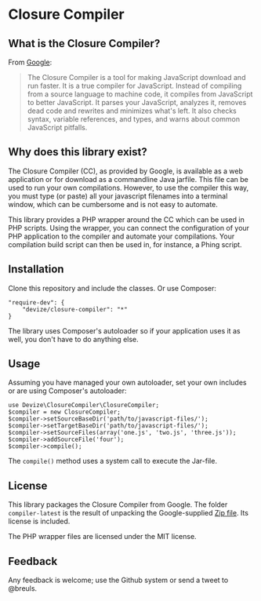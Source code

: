 # Closure Compiler
## What is the Closure Compiler?
From [Google](https://developers.google.com/closure/compiler/):
> The Closure Compiler is a tool for making JavaScript download and run faster. It is a true compiler for JavaScript. Instead of compiling from a source language to machine code, it compiles from JavaScript to better JavaScript. It parses your JavaScript, analyzes it, removes dead code and rewrites and minimizes what's left. It also checks syntax, variable references, and types, and warns about common JavaScript pitfalls.


## Why does this library exist?
The Closure Compiler (CC), as provided by Google, is available as a web application or for download as a commandline Java jarfile. This file can be used to run your own compilations. However, to use the compiler this way, you must type (or paste) all your javascript filenames into a terminal window, which can be cumbersome and is not easy to automate.

This library provides a PHP wrapper around the CC which can be used in PHP scripts. Using the wrapper, you can connect the configuration of your PHP application to the compiler and automate your compilations. Your compilation build script can then be used in, for instance, a Phing script.

## Installation
Clone this repository and include the classes. Or use Composer:

	"require-dev": {
	    "devize/closure-compiler": "*"
	}

The library uses Composer's autoloader so if your application uses it as well, you don't have to do anything else.

## Usage

Assuming you have managed your own autoloader, set your own includes or are using Composer's autoloader:

	use Devize\ClosureCompiler\ClosureCompiler;
	$compiler = new ClosureCompiler;
	$compiler->setSourceBaseDir('path/to/javascript-files/');
	$compiler->setTargetBaseDir('path/to/javascript-files/');
	$compiler->setSourceFiles(array('one.js', 'two.js', 'three.js'));
	$compiler->addSourceFile('four');
	$compiler->compile();



The `compile()` method uses a system call to execute the Jar-file.

## License
This library packages the Closure Compiler from Google. The folder `compiler-latest` is the result of unpacking the Google-supplied [Zip file](http://closure-compiler.googlecode.com/files/compiler-latest.zip). Its license is included.

The PHP wrapper files are licensed under the MIT license.

## Feedback
Any feedback is welcome; use the Github system or send a tweet to @breuls.